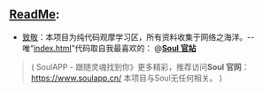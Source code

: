 [ReadMe](https://inchoong.github.io/so/):
------------------------------------------------------------------------------------
 - [致敬](https://inchoong.github.io/so/so.html)：本项目为纯代码观摩学习区，所有资料收集于网络之海洋。--唯“[index.html](index.html)”代码取自我最喜欢的： @[**Soul 官站**](https://www.soulapp.cn/)
 > ( SoulAPP - 跟随灵魂找到你》更多精彩，推荐访问**Soul 官网**：https://www.soulapp.cn/ 本项目与Soul无任何相关。 )
